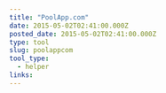 ```yaml
---
title: "PoolApp.com"
date: 2015-05-02T02:41:00.000Z
posted_date: 2015-05-02T02:41:00.000Z
type: tool
slug: poolappcom
tool_type: 
  - helper
links:
---
```






